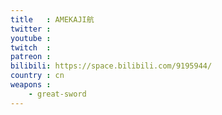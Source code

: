 ```yaml
---
title   : AMEKAJI航
twitter :
youtube :
twitch  :
patreon :
bilibili: https://space.bilibili.com/9195944/
country : cn
weapons :
    - great-sword
---
```

